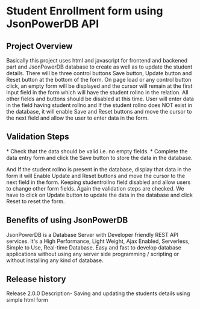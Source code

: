 <h1> Student Enrollment form using JsonPowerDB API</h1> 
  
  
  <h2> Project Overview </h2>
  Basically this project uses html and javascript for frontend and backened part and JsonPowerDB database to create as well as to update the student details.
 There will be three control buttons Save button, Update button and Reset button at the bottom of the form. On page load or any control button click, an empty form will be displayed and the cursor will remain at the first input field in the form which will have the student rollno in the relation. All other fields and buttons should be disabled at this time. User will enter data in the field having student rollno and If the student rollno does NOT exist in the database, it will enable Save and Reset buttons and move the cursor to the next field and allow the user to enter data in the form.
	
<h2> Validation Steps</h2>
 * Check that the data should be valid i.e. no empty fields.
* Complete the data entry form and click the Save button to store the data in the database.
	
And If the student rollno is present in the database, display that data in the form it will Enable Update and Reset buttons and move the cursor to the next field in the form. Keeping studentrollno field disabled and allow users to change other form fields.
Again the validation steps are checked. We have to click on Update button to update the data in the database and click Reset to reset the form.

  <h2> Benefits of using JsonPowerDB </h2>	
  JsonPowerDB is a Database Server with Developer friendly REST API services.
  It's a High Performance, Light Weight, Ajax Enabled, Serverless, Simple to Use, Real-time Database.
  Easy and fast to develop database applications without using any server side programming / scripting or without installing any kind of database.
  
  <h2>Release history</h2>
 Release 2.0.0 Description-
 Saving and updating the students details using simple html form
	
	
